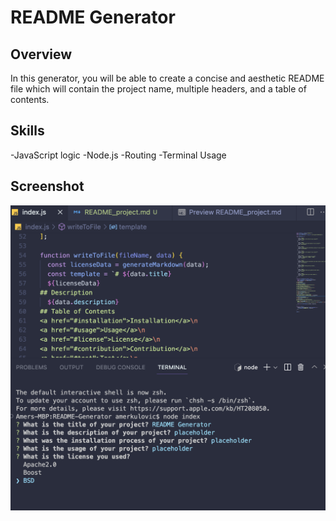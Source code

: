 # README Generator

## Overview

In this generator, you will be able to create a concise and aesthetic README file which will contain the project name, multiple headers, and a table of contents.

## Skills

-JavaScript logic
-Node.js
-Routing
-Terminal Usage

## Screenshot

![Alt text](/Screen%20Shot%202022-12-17%20at%2011.16.17%20PM.png "README Generator")
